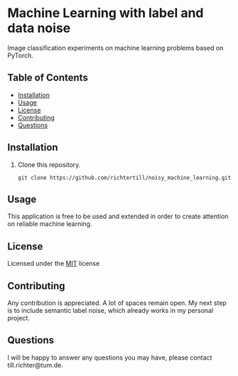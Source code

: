 
  <h1>Machine Learning with label and data noise</h1>
  
  <p>Image classification experiments on machine learning problems based on PyTorch. </p>
  <h2>Table of Contents</h2>
  <ul> 
   <li><a href="#Installation">Installation</a></li> 
   <li><a href="#Usage">Usage</a></li>   
   <li><a href="#License">License</a></li>   
   <li><a href="#Contributing">Contributing</a></li>      
   <li><a href="#Questions">Questions</a></li>                         
  </ul>
  <h2 id="Installation">Installation</h2>                         
  
1. Clone this repository.
    ```
    git clone https://github.com/richtertill/noisy_machine_learning.git
    ```
  <h2 id="Usage">Usage</h2>
  <p>This application is free to be used and extended in order to create attention on reliable machine learning. </p> 
  <h2 id="License">License</h2>
  <p>Licensed under the <a href="./License.txt">MIT</a> license</p>
  <h2 id="Contributing">Contributing</h2>
  <p>Any contribution is appreciated. A lot of spaces remain open. My next step is to include semantic label noise, which already works in my personal project.</p>
  <p></p>
  <h2 id="Questions">Questions</h2>
  <p style="strong">I will be happy to answer any questions you may have, please contact till.richter@tum.de.</p> 
